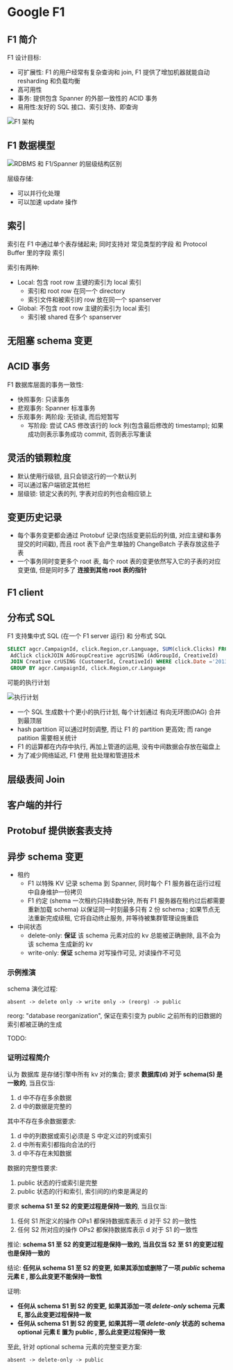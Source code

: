 # Google F1

## F1 简介

F1 设计目标:
- 可扩展性: F1 的用户经常有复杂查询和 join, F1 提供了增加机器就能自动 resharding 和负载均衡
- 高可用性
- 事务: 提供包含 Spanner 的外部一致性的 ACID 事务
- 易用性:友好的 SQL 接口、索引支持、即查询

![F1 架构](16020-48e9028a2cfd789f.png)

## F1 数据模型

![RDBMS 和 F1/Spanner 的层级结构区别](16020-afed4ae956645e2e.png)

层级存储:
- 可以并行化处理
- 可以加速 update 操作

## 索引

索引在 F1 中通过单个表存储起来; 同时支持对 常见类型的字段 和 Protocol Buffer 里的字段 索引

索引有两种:
- Local: 包含 root row 主键的索引为 local 索引
  - 索引和 root row 在同一个 directory
  - 索引文件和被索引的 row 放在同一个 spanserver
- Global: 不包含 root row 主键的索引为 local 索引
  - 索引被 shared 在多个 spanserver

## 无阻塞 schema 变更

## ACID 事务

F1 数据库层面的事务一致性:
- 快照事务: 只读事务
- 悲观事务: Spanner 标准事务
- 乐观事务: 两阶段: 无锁读, 而后短暂写
  - 写阶段: 尝试 CAS 修改该行的 lock 列(包含最后修改的 timestamp); 如果成功则表示事务成功 commit, 否则表示写重读

## 灵活的锁颗粒度

- 默认使用行级锁, 且只会锁这行的一个默认列
- 可以通过客户端锁定其他栏
- 层级锁: 锁定父表的列, 字表对应的列也会相应锁上

## 变更历史记录

- 每个事务变更都会通过 Protobuf 记录(包括变更前后的列值, 对应主键和事务提交的时间戳), 而且 root 表下会产生单独的 ChangeBatch 子表存放这些子表
- 一个事务同时变更多个 root 表, 每个 root 表的变更依然写入它的子表的对应变更值, 但是同时多了 **连接到其他 root 表的指针**

## F1 client

## 分布式 SQL

F1 支持集中式 SQL (在一个 F1 server 运行) 和 分布式 SQL

```sql
SELECT agcr.CampaignId, click.Region,cr.Language, SUM(click.Clicks) FROM
 AdClick clickJOIN AdGroupCreative agcrUSING (AdGroupId, CreativeId)
 JOIN Creative crUSING (CustomerId, CreativeId) WHERE click.Date ='2013-03-23'
 GROUP BY agcr.CampaignId, click.Region,cr.Language
```

可能的执行计划

![执行计划](16020-89b4dc180a2f5450.png)

- 一个 SQL 生成数十个更小的执行计划, 每个计划通过 有向无环图(DAG) 合并到最顶层
- hash partition 可以通过时刻调整, 而让 F1 的 partition 更高效; 而 range patition 需要相关统计
- F1 的运算都在内存中执行, 再加上管道的运用, 没有中间数据会存放在磁盘上
- 为了减少网络延迟, F1 使用 批处理和管道技术

## 层级表间 Join

## 客户端的并行

## Protobuf 提供嵌套表支持

## 异步 schema 变更

- 租约
  - F1 以特殊 KV 记录 schema 到 Spanner, 同时每个 F1 服务器在运行过程中自身维护一份拷贝
  - F1 约定 (shema 一次租约只持续数分钟, 所有 F1 服务器在租约过后都需要重新加载 schema) 以保证同一时刻最多只有 2 份 schema ; 如果节点无法重新完成续租, 它将自动终止服务, 并等待被集群管理设施重启
- 中间状态
  - delete-only: **保证** 该 schema 元素对应的 kv 总能被正确删除, 且不会为该 schema 生成新的 kv
  - write-only: **保证** schema 对写操作可见, 对读操作不可见

### 示例推演

schema 演化过程:

```shell
absent -> delete only -> write only -> (reorg) -> public
```

reorg: "database reorganization", 保证在索引变为 public 之前所有的旧数据的索引都被正确的生成

TODO:

### 证明过程简介

认为 数据库 是存储引擎中所有 kv 对的集合; 要求 **数据库(d) 对于 schema(S) 是一致的**, 当且仅当:
1. d 中不存在多余数据
2. d 中的数据是完整的

其中不存在多余数据要求:
1. d 中的列数据或索引必须是 S 中定义过的列或索引
2. d 中所有索引都指向合法的行
3. d 中不存在未知数据

数据的完整性要求:
1. public 状态的行或索引是完整
2. public 状态的(行和索引, 索引间的)约束是满足的

要求 **schema S1 至 S2 的变更过程是保持一致的**, 当且仅当:
1. 任何 S1 所定义的操作 OPs1 都保持数据库表示 d 对于 S2 的一致性
2. 任何 S2 所对应的操作 OPs2 都保持数据库表示 d 对于 S1 的一致性

推论: **schema S1 至 S2 的变更过程是保持一致的, 当且仅当 S2 至 S1 的变更过程也是保持一致的**

结论: **任何从 schema S1 至 S2 的变更, 如果其添加或删除了一项 _public_ schema 元素 E , 那么此变更不能保持一致性**

证明:
- **任何从 schema S1 到 S2 的变更, 如果其添加一项 _delete-only_ schema 元素 E, 那么此变更过程保持一致**
- **任何从 schema S1 到 S2 的变更, 如果其将一项 _delete-only_ 状态的 schema optional 元素 E 置为 public , 那么此变更过程保持一致**

至此, 针对 optional schema 元素的完整变更方案:

```shell
absent -> delete-only -> public
```
